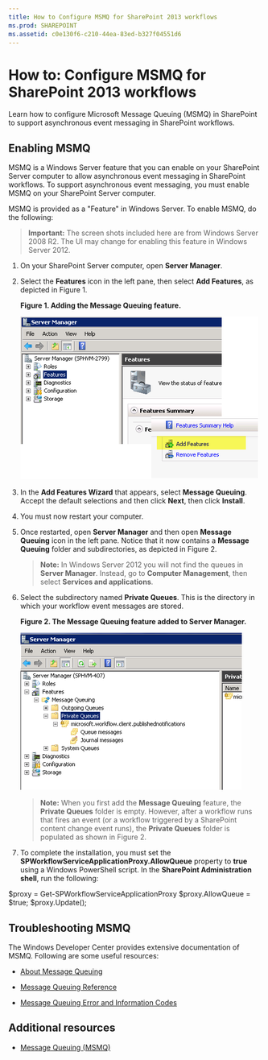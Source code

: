 ```yaml
---
title: How to Configure MSMQ for SharePoint 2013 workflows
ms.prod: SHAREPOINT
ms.assetid: c0e130f6-c210-44ea-83ed-b327f04551d6
---
```



# How to: Configure MSMQ for SharePoint 2013 workflows
Learn how to configure Microsoft Message Queuing (MSMQ) in SharePoint to support asynchronous event messaging in SharePoint workflows. 
## Enabling MSMQ

MSMQ is a Windows Server feature that you can enable on your SharePoint Server computer to allow asynchronous event messaging in SharePoint workflows. To support asynchronous event messaging, you must enable MSMQ on your SharePoint Server computer.
  
    
    
MSMQ is provided as a "Feature" in Windows Server. To enable MSMQ, do the following:
  
    
    

> **Important:**
> The screen shots included here are from Windows Server 2008 R2. The UI may change for enabling this feature in Windows Server 2012. 
  
    
    


1. On your SharePoint Server computer, open **Server Manager**.
    
  
2. Select the **Features** icon in the left pane, then select **Add Features**, as depicted in Figure 1.
    
   **Figure 1. Adding the Message Queuing feature.**

  

     ![Figure 1. Adding the Message Queuing feature.](../../images/ng_MsmqFeature.png)
  

  

  
3. In the **Add Features Wizard** that appears, select **Message Queuing**. Accept the default selections and then click **Next**, then click **Install**.
    
  
4. You must now restart your computer.
    
  
5. Once restarted, open **Server Manager** and then open **Message Queuing** icon in the left pane. Notice that it now contains a **Message Queuing** folder and subdirectories, as depicted in Figure 2.
    
    > **Note:**
      > In Windows Server 2012 you will not find the queues in **Server Manager**. Instead, go to **Computer Management**, then select **Services and applications**. 
6. Select the subdirectory named **Private Queues**. This is the directory in which your workflow event messages are stored.
    
   **Figure 2. The Message Queuing feature added to Server Manager.**

  

     ![Figure 2. The Message Queuing feature added to Ser](../../images/ng_MsmqQueues.png)
  

    
    
    
    > **Note:**
      > When you first add the **Message Queuing** feature, the **Private Queues** folder is empty. However, after a workflow runs that fires an event (or a workflow triggered by a SharePoint content change event runs), the **Private Queues** folder is populated as shown in Figure 2.
7. To complete the installation, you must set the **SPWorkflowServiceApplicationProxy.AllowQueue** property to **true** using a Windows PowerShell script. In the **SharePoint Administration shell**, run the following:
    

  
$proxy = Get-SPWorkflowServiceApplicationProxy
$proxy.AllowQueue = $true;
$proxy.Update();




## Troubleshooting MSMQ

The Windows Developer Center provides extensive documentation of MSMQ. Following are some useful resources:
  
    
    

-  [About Message Queuing](http://msdn.microsoft.com/en-us/library/windows/desktop/ms706032%28v=vs.85%29.aspx)
    
  
-  [Message Queuing Reference](http://msdn.microsoft.com/en-us/library/windows/desktop/ms700112%28v=vs.85%29.aspx)
    
  
-  [Message Queuing Error and Information Codes](http://msdn.microsoft.com/en-us/library/windows/desktop/ms700106%28v=vs.85%29.aspx)
    
  

## Additional resources
<a name="bk_addresources"> </a>


-  [Message Queuing (MSMQ)](http://msdn.microsoft.com/en-us/library/windows/desktop/ms711472%28v=vs.85%29.aspx)
    
  

  
    
    

